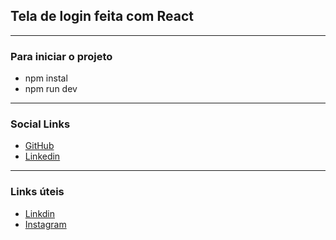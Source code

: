 ## Tela de login feita com React 

<hr />

### Para iniciar o projeto
<ul>
    <li>npm instal</li>
    <li>npm run dev</li>
</ul>


<hr />

### Social Links
<ul>
    <li><a href="https://github.com/sidneirodrigues">GitHub</a></li>
    <li><a href="https://www.linkedin.com/in/sidnei-rodrigues-3a672674/">Linkedin</a></li>
</ul>
<hr />

### Links úteis
<ul>
    <li><a href="https://www.google.com">Linkdin</a></li>
    <li><a href="https://www.google.com">Instagram</a></li>
</ul>

